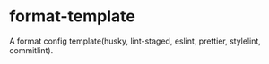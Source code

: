 # format-template

A format config template(husky, lint-staged, eslint, prettier, stylelint, commitlint).

